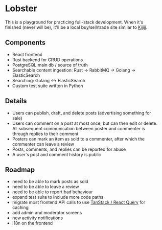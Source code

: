# Lobster
This is a playground for practicing full-stack development. When it's finished (never will be), it'll be a local buy/sell/trade site similar to [Kijiji](https://www.kijiji.ca/).

## Components
- React frontend
- Rust backend for CRUD operations
- PostgreSQL main db / source of truth
- Searchable content ingestion: Rust -> RabbitMQ -> Golang -> ElasticSearch
- Searching: Golang <-> ElasticSearch
- Custom test suite written in Python

## Details
- Users can publish, draft, and delete posts (advertising something for sale)
- Users can comment on a post at most once, but can then edit or delete. All subsequent communication between poster and commenter is through replies to their comment
- Posters can mark an item as sold to a commenter, after which the commenter can leave a review
- Posts, comments, and replies can be reported for abuse
- A user's post and comment history is public

## Roadmap
- need to be able to mark posts as sold
- need to be able to leave a review
- need to be able to report bad behaviour
- expand test suite to include more code paths
- migrate most frontend API calls to use [TanStack / React Query](https://www.npmjs.com/package/@tanstack/react-query) for caching
- add admin and moderator screens
- new activity notifications
- i18n on the frontend
